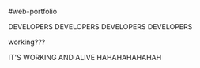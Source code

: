 #web-portfolio

DEVELOPERS DEVELOPERS DEVELOPERS DEVELOPERS

working???

IT'S WORKING AND ALIVE HAHAHAHAHAHAH
